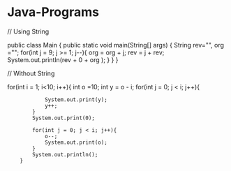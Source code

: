 # Java-Programs
// Using String

public class Main
{
    public static void main(String[] args) {
        String rev="",  org ="";
            for(int j = 9; j >= 1; j--){
                org = org + j;
                rev = j + rev;
                System.out.println(rev + 0 + org );
            }
    }
}

// Without String

 for(int i = 1; i<10; i++){
            int o =10;
            int y = o - i; 
            for(int j = 0; j < i; j++){
                
                System.out.print(y);
                y++;
            }
            System.out.print(0);
            
            for(int j = 0; j < i; j++){
                o--;
                System.out.print(o);
            }
            System.out.println();
        }
